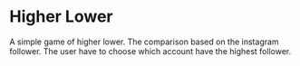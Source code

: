 # Higher Lower
A simple game of higher lower. The comparison based on the instagram follower. The user have to choose which account have the highest follower.
